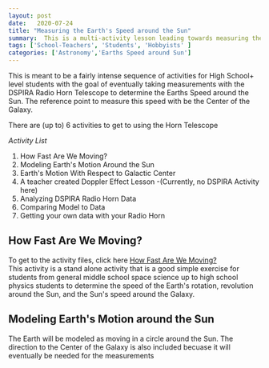 ```yaml
---
layout: post
date:   2020-07-24
title: "Measuring the Earth's Speed around the Sun"
summary:  This is a multi-activity lesson leading towards measuring the Speed of the Earth around the Sun
tags: ['School-Teachers', 'Students', 'Hobbyists' ]
categories: ['Astronomy','Earths Speed around Sun'] 
---
```

This is meant to be a fairly intense sequence of activities for High School+ level students with the goal of eventually taking measurements with the DSPIRA Radio Horn Telescope to determine the Earths Speed around the Sun. The reference point to measure this speed with be the Center of the Galaxy.

There are (up to) 6 activities to get to using the Horn Telescope

_Activity List_
   1. How Fast Are We Moving?
   2. Modeling Earth's Motion Around the Sun
   3. Earth's Motion With Respect to Galactic Center
   4. A teacher created Doppler Effect Lesson -(Currently, no DSPIRA Activity here)
   5. Analyzing DSPIRA Radio Horn Data
   6. Comparing Model to Data
   7. Getting your own data with your Radio Horn
   
 ## How Fast Are We Moving?
   To get to the activity files, click here [How Fast Are We Moving?](http://wvurail.org/dspira-lessons/HowFastAreWeMoving)  
   This activity is a stand alone activity that is a good simple exercise for students from general middle school space science up to high school physics students
    to determine the speed of the Earth's rotation, revolution around the Sun, and the Sun's speed around the Galaxy.
    
 ## Modeling Earth's Motion around the Sun 
   The Earth will be modeled as moving in a circle around the Sun.  The direction to the Center of the Galaxy is also included becuase it will eventually be needed for the 
   measurements
   
    
   
    
